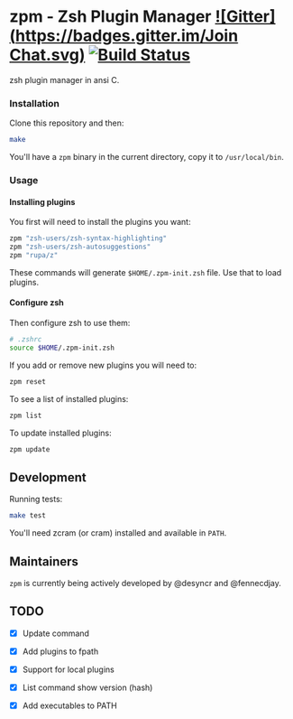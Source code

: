 # zpm - Zsh Plugin Manager [![Gitter](https://badges.gitter.im/Join Chat.svg)](https://gitter.im/zpm-project/Lobby) [![Build Status](https://travis-ci.org/zpm-project/zpm-zsh.svg)](https://travis-ci.org/zpm-project/zpm-zsh)

zsh plugin manager in ansi C.

### Installation

Clone this repository and then:

```sh
make

```

You'll have a `zpm` binary in the current directory, copy it to `/usr/local/bin`.

### Usage

#### Installing plugins

You first will need to install the plugins you want:

```sh
zpm "zsh-users/zsh-syntax-highlighting"
zpm "zsh-users/zsh-autosuggestions"
zpm "rupa/z"
```

These commands will generate `$HOME/.zpm-init.zsh` file. Use that to load plugins.

#### Configure zsh

Then configure zsh to use them:

```sh
# .zshrc
source $HOME/.zpm-init.zsh
```

If you add or remove new plugins you will need to:

```sh
zpm reset
```

To see a list of installed plugins:

```sh
zpm list

```
To update installed plugins:

```sh
zpm update

```

## Development

Running tests:

```sh
make test
```

You'll need zcram (or cram) installed and available in `PATH`.

## Maintainers

`zpm` is currently being actively developed by @desyncr and @fennecdjay.

## TODO

  - [X] Update command
  - [X] Add plugins to fpath
  - [X] Support for local plugins
  - [X] List command show version (hash)
  - [X] Add executables to PATH
  

